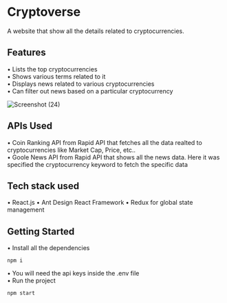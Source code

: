 # Cryptoverse

A website that show all the details related to cryptocurrencies.


## Features
• Lists the top cryptocurrencies  
• Shows various terms related to it  
• Displays news related to various cryptocurrencies  
• Can filter out news based on a particular cryptocurrency  

![Screenshot (24)](https://github.com/viv151/Cryptoverse/assets/84976813/01ffd6c9-fb99-43de-8365-c60e12b42d0b)  


## APIs Used
• Coin Ranking API from Rapid API that fetches all the data realted to cryptocurrencies like Market Cap, Price, etc..  
• Goole News API from Rapid API that shows all the news data. Here it was specified the cryptocurrency keyword to fetch the specific data   

## Tech stack used
• React.js
• Ant Design React Framework
• Redux for global state management


## Getting Started  
• Install all the dependencies
````
npm i
````

• You will need the api keys inside the .env file  
• Run the project
````
npm start
````

